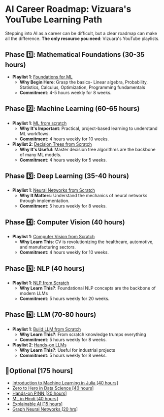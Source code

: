 # AI Career Roadmap: Vizuara's YouTube Learning Path

Stepping into AI as a career can be difficult, but a clear roadmap can make all the difference. 
**The only resource you need**: Vizuara's YouTube playlists.

## Phase 1️⃣: Mathematical Foundations (30-35 hours)
- **Playlist 1**: [Foundations for ML](https://lnkd.in/gKz-eybU)
  - **Why Begin Here**: Grasp the basics- Linear algebra, Probability, Statistics, Calculus, Optimization, Programming fundamentals
  - **Commitment**: 4-5 hours weekly for 8 weeks.

## Phase 2️⃣: Machine Learning (60-65 hours)
- **Playlist 1**: [ML from scratch](https://lnkd.in/gn2dEcE2)
  - **Why It's Important**: Practical, project-based learning to understand ML workflows.
  - **Commitment**: 4 hours weekly for 10 weeks.
- **Playlist 2**: [Decision Trees from Scratch](https://lnkd.in/g3cmj2BR)
  - **Why It's Useful**: Master decision tree algorithms are the backbone of many ML models.
  - **Commitment**: 4 hours weekly for 5 weeks.

## Phase 3️⃣: Deep Learning (35-40 hours)
- **Playlist 1**: [Neural Networks from Scratch](https://lnkd.in/gj8kHe2T)
  - **Why It Matters**: Understand the mechanics of neural networks through implementation.
  - **Commitment**: 5 hours weekly for 8 weeks.

## Phase 4️⃣: Computer Vision (40 hours)
- **Playlist 1**: [Computer Vision from Scratch](https://lnkd.in/gixx8Dhn)
  - **Why Learn This**: CV is revolutionizing the healthcare, automotive, and manufacturing sectors.
  - **Commitment**: 4 hours weekly for 10 weeks.

## Phase 5️⃣: NLP (40 hours)
- **Playlist 1**: [NLP from Scratch](https://lnkd.in/g7tdcjQR)
  - **Why Learn This?**: Foundational NLP concepts are the backbone of modern LLMs
  - **Commitment**: 5 hours weekly for 20 weeks.

## Phase 6️⃣: LLM (70-80 hours)
- **Playlist 1**: [Build LLM from Scratch](https://lnkd.in/gjcyfCcE)
  - **Why Learn This?**: From scratch knowledge trumps everything
  - **Commitment**: 5 hours weekly for 8 weeks.
- **Playlist 2**: [Hands-on LLMs](https://lnkd.in/gJQ7ryE4)
  - **Why Learn This?**: Useful for industrial projects
  - **Commitment**: 5 hours weekly for 8 weeks.

## 🔸Optional [175 hours]
- [Introduction to Machine Learning in Julia [40 hours]](https://lnkd.in/g8A3DtQW)
- [Zero to Hero in Data Science [40 hours]](https://lnkd.in/gNEgx2Cz)
- [Hands-on PINN [20 hours]](https://lnkd.in/gta5hgHZ)
- [ML in Hindi [40 hours]](https://lnkd.in/giD88GzZ)
- [Explainable AI [15 hours]](https://lnkd.in/gNEx3ghr)
- [Graph Neural Networks [20 hrs]](https://lnkd.in/g3RCPS8e)
